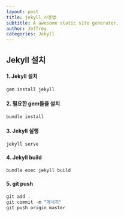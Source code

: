 ```yaml
---
layout: post
title: jekyll_사용법
subtitle: A awesome static site generator.
author: Jeffrey
categories: Jekyll
---
```


## Jekyll 설치

#### 1. Jekyll 설치
```jsx
gem install jekyll
```  
#### 2. 필요한 gem들을 설치
```jsx
bundle install
```
#### 3. Jekyll 실행
```jsx
jekyll serve
```
#### 4. Jekyll build
```jsx
bundle exec jekyll build
```
#### 5. git push
```jsx
git add .
git commit -m "메시지"
git push origin master
```
